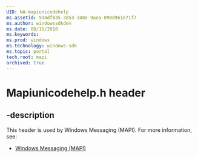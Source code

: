 ```yaml
---
UID: NA:mapiunicodehelp
ms.assetid: 934df035-3853-348e-9aea-890d961e71f7
ms.author: windowssdkdev
ms.date: 08/15/2018
ms.keywords: 
ms.prod: windows
ms.technology: windows-sdk
ms.topic: portal
tech.root: mapi
archived: true
---
```


# Mapiunicodehelp.h header


## -description


This header is used by Windows Messaging (MAPI). For more information, see:

- [Windows Messaging (MAPI)](../_mapi)
